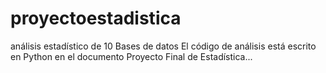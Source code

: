 # proyectoestadistica
análisis estadístico de 10 Bases de datos
El código de análisis está escrito en Python en el documento Proyecto Final de Estadística... 
